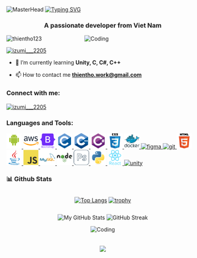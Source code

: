 ![MasterHead](https://cdn.hashnode.com/res/hashnode/image/upload/v1618928913493/OkxZz8Ti0.png?w=1600&h=840&fit=crop&crop=entropy&auto=compress,format&format=webp)
[![Typing SVG](https://readme-typing-svg.demolab.com?font=Fira+Code&size=40&duration=3000&pause=1000&color=FFF1DB&center=true&vCenter=true&width=1200&height=100&lines=Hello+hello%F0%9F%91%8B;I'm+Thi%E1%BB%87n+Th%E1%BB%8D)](https://git.io/typing-svg)
<h3 align="center">A passionate developer from Viet Nam</h3>
<img align="right" alt="Coding" width="300" src="https://media.giphy.com/media/unQ3IJU2RG7DO/giphy.gif?cid=790b7611a4phqds3zar4nhuk83zm4nq9oikf8wcxt49zyrjd&ep=v1_gifs_search&rid=giphy.gif&ct=g">
<p align="left"> <img src="https://komarev.com/ghpvc/?username=thientho123&label=Profile%20views&color=0e75b6&style=flat" alt="thientho123" /> </p>

<p align="left"> <a href="https://twitter.com/izumi___2205" target="blank"><img src="https://img.shields.io/twitter/follow/izumi___2205?logo=twitter&style=for-the-badge" alt="izumi___2205" /></a> </p>

- 🌱 I’m currently learning **Unity, C, C#, C++**

- 📫 How to contact me **thientho.work@gmail.com**

<h3 align="left">Connect with me:</h3>
<p align="left">
<a href="https://twitter.com/izumi___2205" target="blank"><img align="center" src="https://raw.githubusercontent.com/rahuldkjain/github-profile-readme-generator/master/src/images/icons/Social/twitter.svg" alt="izumi___2205" height="30" width="40" /></a>

</p>

<h3 align="left">Languages and Tools:</h3>
<p align="left"> <a href="https://developer.android.com" target="_blank" rel="noreferrer"> <img src="https://raw.githubusercontent.com/devicons/devicon/master/icons/android/android-original-wordmark.svg" alt="android" width="40" height="40"/> </a> <a href="https://aws.amazon.com" target="_blank" rel="noreferrer"> <img src="https://raw.githubusercontent.com/devicons/devicon/master/icons/amazonwebservices/amazonwebservices-original-wordmark.svg" alt="aws" width="40" height="40"/> </a> <a href="https://getbootstrap.com" target="_blank" rel="noreferrer"> <img src="https://raw.githubusercontent.com/devicons/devicon/master/icons/bootstrap/bootstrap-plain-wordmark.svg" alt="bootstrap" width="40" height="40"/> </a> <a href="https://www.cprogramming.com/" target="_blank" rel="noreferrer"> <img src="https://raw.githubusercontent.com/devicons/devicon/master/icons/c/c-original.svg" alt="c" width="40" height="40"/> </a> <a href="https://www.w3schools.com/cpp/" target="_blank" rel="noreferrer"> <img src="https://raw.githubusercontent.com/devicons/devicon/master/icons/cplusplus/cplusplus-original.svg" alt="cplusplus" width="40" height="40"/> </a> <a href="https://www.w3schools.com/cs/" target="_blank" rel="noreferrer"> <img src="https://raw.githubusercontent.com/devicons/devicon/master/icons/csharp/csharp-original.svg" alt="csharp" width="40" height="40"/> </a> <a href="https://www.w3schools.com/css/" target="_blank" rel="noreferrer"> <img src="https://raw.githubusercontent.com/devicons/devicon/master/icons/css3/css3-original-wordmark.svg" alt="css3" width="40" height="40"/> </a> <a href="https://www.docker.com/" target="_blank" rel="noreferrer"> <img src="https://raw.githubusercontent.com/devicons/devicon/master/icons/docker/docker-original-wordmark.svg" alt="docker" width="40" height="40"/> </a> <a href="https://www.figma.com/" target="_blank" rel="noreferrer"> <img src="https://www.vectorlogo.zone/logos/figma/figma-icon.svg" alt="figma" width="40" height="40"/> </a> <a href="https://git-scm.com/" target="_blank" rel="noreferrer"> <img src="https://www.vectorlogo.zone/logos/git-scm/git-scm-icon.svg" alt="git" width="40" height="40"/> </a> <a href="https://www.w3.org/html/" target="_blank" rel="noreferrer"> <img src="https://raw.githubusercontent.com/devicons/devicon/master/icons/html5/html5-original-wordmark.svg" alt="html5" width="40" height="40"/> </a> <a href="https://www.java.com" target="_blank" rel="noreferrer"> <img src="https://raw.githubusercontent.com/devicons/devicon/master/icons/java/java-original.svg" alt="java" width="40" height="40"/> </a> <a href="https://developer.mozilla.org/en-US/docs/Web/JavaScript" target="_blank" rel="noreferrer"> <img src="https://raw.githubusercontent.com/devicons/devicon/master/icons/javascript/javascript-original.svg" alt="javascript" width="40" height="40"/> </a> <a href="https://www.mysql.com/" target="_blank" rel="noreferrer"> <img src="https://raw.githubusercontent.com/devicons/devicon/master/icons/mysql/mysql-original-wordmark.svg" alt="mysql" width="40" height="40"/> </a> <a href="https://nodejs.org" target="_blank" rel="noreferrer"> <img src="https://raw.githubusercontent.com/devicons/devicon/master/icons/nodejs/nodejs-original-wordmark.svg" alt="nodejs" width="40" height="40"/> </a> <a href="https://www.photoshop.com/en" target="_blank" rel="noreferrer"> <img src="https://raw.githubusercontent.com/devicons/devicon/master/icons/photoshop/photoshop-line.svg" alt="photoshop" width="40" height="40"/> </a> <a href="https://www.python.org" target="_blank" rel="noreferrer"> <img src="https://raw.githubusercontent.com/devicons/devicon/master/icons/python/python-original.svg" alt="python" width="40" height="40"/> </a> <a href="https://reactjs.org/" target="_blank" rel="noreferrer"> <img src="https://raw.githubusercontent.com/devicons/devicon/master/icons/react/react-original-wordmark.svg" alt="react" width="40" height="40"/> </a> <a href="https://unity.com/" target="_blank" rel="noreferrer"> <img src="https://www.vectorlogo.zone/logos/unity3d/unity3d-icon.svg" alt="unity" width="40" height="40"/> </a> </p>

### 📊 Github Stats
<a href='https://github.com/thientho123/github-stats-transparent'>
<div align="center">
   <div style="display: flex; justify-content: center;">

[![Top Langs](https://github-readme-stats.vercel.app/api/top-langs/?username=thientho123&layout=compact&theme=tokyonight)](https://github.com/thientho123/github-readme-stats)
[![trophy](https://github-profile-trophy.vercel.app/?username=thientho123&theme=tokyonight&column=3&row=1)](https://github.com/ryo-ma/github-profile-trophy)
</div>
</div>

<div align="center">
       <div style="display: flex; justify-content: center;">

![My GitHub Stats](https://github-readme-stats.vercel.app/api?username=thientho123&show_icons=true&count_private=true&theme=tokyonight)
![GitHub Streak](https://github-readme-streak-stats.herokuapp.com/?user=thientho123&theme=tokyonight)
</div>


<div align="center">
  <img alt="Coding" width="600" height="300" src="https://media.giphy.com/media/v1.Y2lkPTc5MGI3NjExOGVtd2praGUzbTZlcmU4dnk5dzd1OGFuYjRiMjJ0bTRtdGE2NXp5YSZlcD12MV9naWZzX3NlYXJjaCZjdD1n/S5L3aOgVqbzhK/giphy.gif">
</div>

</div>
<div align="center">
   <br><br>
<img src="https://raw.githubusercontent.com/innng/innng/master/assets/kyubey.gif" height="80" />
<br><br>
</div>


